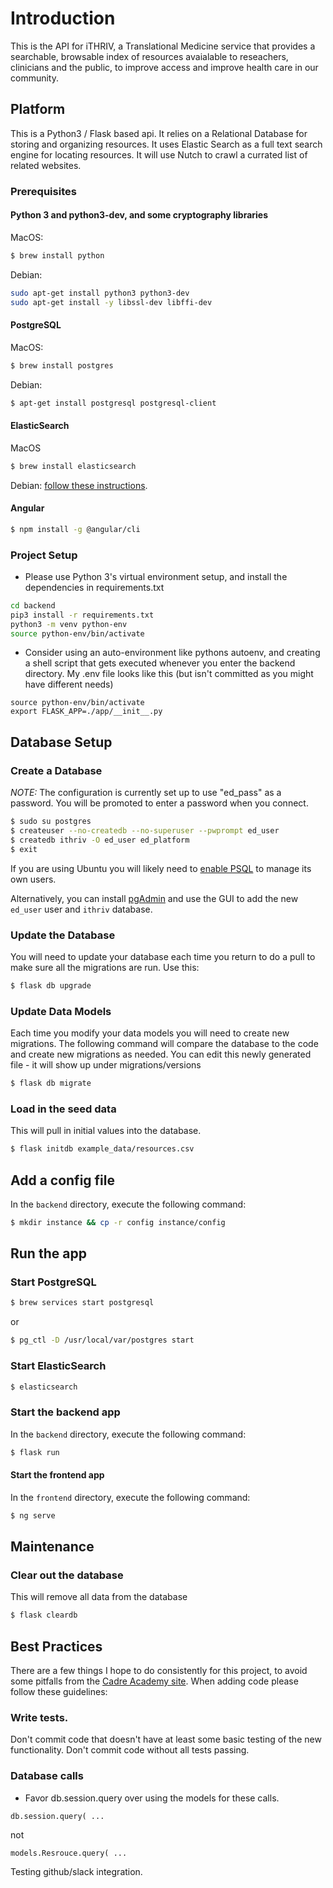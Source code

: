 # Introduction
This is the API for iTHRIV, a Translational Medicine service that provides a searchable, browsable index of resources avaialable to reseachers, clinicians and the public, to improve access and improve health care in our community.

## Platform
This is a Python3 / Flask based api. It relies on a Relational Database for storing and organizing resources.  It uses Elastic Search as a full text search engine for locating resources.  It will use Nutch to crawl a currated list of related websites.

### Prerequisites
#### Python 3 and python3-dev, and some cryptography libraries
MacOS:
```BASH
$ brew install python
```

Debian:
```bash
sudo apt-get install python3 python3-dev
sudo apt-get install -y libssl-dev libffi-dev
```

#### PostgreSQL
MacOS:
```BASH
$ brew install postgres
```

Debian:
```BASH
$ apt-get install postgresql postgresql-client
```

#### ElasticSearch
MacOS
```BASH
$ brew install elasticsearch
```

Debian:
[follow these instructions](https://www.elastic.co/guide/en/elasticsearch/reference/current/deb.html).

#### Angular
```BASH
$ npm install -g @angular/cli
```

### Project Setup
* Please use Python 3's virtual environment setup, and install the dependencies in requirements.txt
```bash
cd backend
pip3 install -r requirements.txt
python3 -m venv python-env
source python-env/bin/activate
```

* Consider using an auto-environment like pythons autoenv, and creating a shell script that gets executed whenever you enter the backend directory. My .env file looks like this (but isn't committed as you might have different needs)
```
source python-env/bin/activate
export FLASK_APP=./app/__init__.py
```

## Database Setup
### Create a Database
*NOTE:* The configuration is currently set up to use "ed_pass" as a password.  You will be promoted to enter a password when you connect.
```BASH
$ sudo su postgres
$ createuser --no-createdb --no-superuser --pwprompt ed_user
$ createdb ithriv -O ed_user ed_platform
$ exit
```
If you are using Ubuntu you will likely need to [enable PSQL](https://help.ubuntu.com/community/PostgreSQL#Managing_users_and_rights) to manage its own users.

Alternatively, you can install [pgAdmin](https://www.pgadmin.org/) and use the GUI to add the new `ed_user` user and `ithriv` database.

### Update the Database
You will need to update your database each time you return to do a pull to make sure all the migrations are run.  Use this:
```BASH
$ flask db upgrade
```

### Update Data Models
Each time you modify your data models you will need to create new migrations. The following command will compare the database to the code and create new migrations as needed.  You can edit this newly generated file - it will show up under migrations/versions
```BASH
$ flask db migrate
```

### Load in the seed data
This will pull in initial values into the database.
```BASH
$ flask initdb example_data/resources.csv
```

## Add a config file
In the `backend` directory, execute the following command:
```BASH
$ mkdir instance && cp -r config instance/config
```

## Run the app

### Start PostgreSQL
```BASH
$ brew services start postgresql
```
or
```BASH
$ pg_ctl -D /usr/local/var/postgres start
```

### Start ElasticSearch
```BASH
$ elasticsearch
```

### Start the backend app
In the `backend` directory, execute the following command:
```BASH
$ flask run
```

#### Start the frontend app
In the `frontend` directory, execute the following command:
```BASH
$ ng serve
```

## Maintenance

### Clear out the database
This will remove all data from the database
```BASH
$ flask cleardb
```

## Best Practices
There are a few things I hope to do consistently for this project, to avoid some pitfalls from the [Cadre Academy site](https://education.cadre.virginia.edu/#/home).  When adding code please follow these guidelines:

### Write tests.
Don't commit code that doesn't have at least some basic testing of the new functionality.  Don't commit code without all tests passing.


### Database calls
* Favor db.session.query over using the models for these calls.
```
db.session.query( ...
```
not
```
models.Resrouce.query( ...
```

Testing github/slack integration.